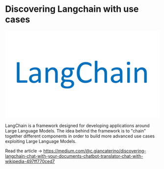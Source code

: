 # Discovering Langchain with use cases

![](langChain.jpg)


LangChain is a framework designed for developing applications around Large Language Models.
The idea behind the framework is to "chain" together different components in order to build more advanced use cases exploiting 
Large Language Models.

Read the article -> https://medium.com/@c.giancaterino/discovering-langchain-chat-with-your-documents-chatbot-translator-chat-with-wikipedia-497ff770ced7
